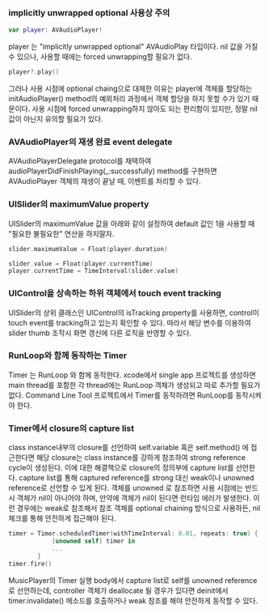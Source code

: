 ### implicitly unwrapped optional 사용상 주의

```swift
var player: AVAudioPlayer!
```

player 는 "implicitly unwrapped optional" AVAudioPlay 타입이다. nil 값을 가질 수 있으나, 사용할 때에는 forced unwrapping할 필요가 없다.

```swift
player?.play()
```

그러나 사용 시점에 optional chaing으로 대체한 이유는 player에 객체를 할당하는 initAudioPlayer() method의 예외처리 과정에서 객체 할당을 하지 못할 수가 있기 때문이다. 사용 시점에 forced unwrapping하지 않아도 되는 편리함이 있지만, 정말 nil값이 아닌지 유의할 필요가 있다.



### AVAudioPlayer의 재생 완료 event delegate

AVAudioPlayerDelegate protocol를 채택하여 audioPlayerDidFinishPlaying(_:successfully) method를 구현하면 AVAudioPlayer 객체의 재생이 끝날 때, 이벤트를 처리할 수 있다.



### UISlider의 maximumValue property 

UISlider의 maximumValue 값을 아래와 같이 설정하여 default 값인 1을 사용할 때 "필요한 불필요한" 연산을 하지말자. 

```swift
slider.maximumValue = Float(player.duration)

slider.value = Float(player.currentTime)
player.currentTime = TimeInterval(slider.value)
```



### UIControl을 상속하는 하위 객체에서 touch event tracking

UISlider의 상위 클래스인 UIControl의 isTracking property를 사용하면, control이 touch event를 tracking하고 있는지 확인할 수 있다. 따라서 해당 변수를 이용하여 slider thumb 조작시 화면 갱신에 다른 로직을 반영할 수 있다.



### RunLoop와 함께 동작하는 Timer

Timer 는 RunLoop 와 함께 동작한다. xcode에서 single app 프로젝트를 생성하면 main thread를 포함한 각 thread에는 RunLoop 객체가 생성되고 따로 추가할 필요가 없다. Command Line Tool 프로젝트에서 Timer를 동작하려면 RunLoop를 동작시켜야 한다.



### Timer에서 closure의 capture list

class instance내부의 closure를 선언하여 self.variable 혹은 self.method() 에 접근한다면 해당 closure는 class instance를 강하게 참조하여 strong reference cycle이 생성된다. 이에 대한 해결책으로 closure의 정의부에 capture list를 선언한다. capture list를 통해 captured reference를 strong 대신 weak이나 unowned reference로 선언할 수 있게 된다. 객체를 unowned 로 참조하면 사용 시점에는 반드시 객체가 nil이 아니어야 하며, 만약에 객체가 nil이 된다면 런타임 에러가 발생한다. 이런 경우에는 weak로 참조해서 참조 객체를 optional chaining 방식으로 사용하든, nil 체크를 통해 안전하게 접근해야 된다.  

```swift
timer = Timer.scheduledTimer(withTimeInterval: 0.01, repeats: true) {
			[unowned self] timer in
			...
		}
timer.fire()
```

MusicPlayer의 Timer 실행 body에서 capture list로 self를 unowned reference로 선언하는데, controller 객체가 deallocate 될 경우가 있다면 deinit에서 timer.invalidate() 메소드를 호출하거나 weak 참조를 해야 안전하게 동작할 수 있다.